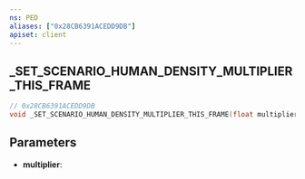 ```yaml
---
ns: PED
aliases: ["0x28CB6391ACEDD9DB"]
apiset: client
---
```

## _SET_SCENARIO_HUMAN_DENSITY_MULTIPLIER_THIS_FRAME

```c
// 0x28CB6391ACEDD9DB
void _SET_SCENARIO_HUMAN_DENSITY_MULTIPLIER_THIS_FRAME(float multiplier);
```


## Parameters
* **multiplier**:



